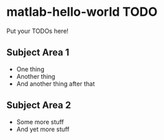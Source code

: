 # matlab-hello-world TODO

Put your TODOs here!

## Subject Area 1

* One thing
* Another thing
* And another thing after that

## Subject Area 2

* Some more stuff
* And yet more stuff
